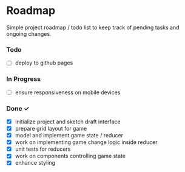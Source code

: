 # Roadmap

Simple project roadmap / todo list to keep track of pending tasks and ongoing changes.

### Todo

- [ ] deploy to github pages

### In Progress

- [ ] ensure responsiveness on mobile devices

### Done ✓

- [x] initialize project and sketch draft interface
- [x] prepare grid layout for game
- [x] model and implement game state / reducer
- [x] work on implementing game change logic inside reducer
- [x] unit tests for reducers
- [x] work on components controlling game state
- [x] enhance styling

